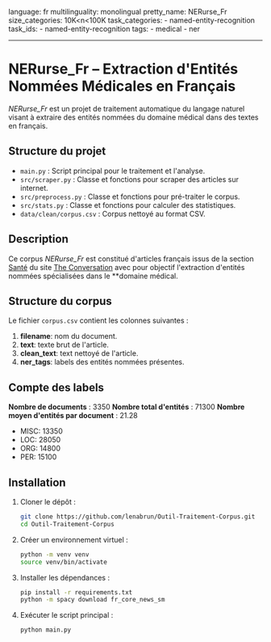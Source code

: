 language: fr
multilinguality: monolingual
pretty_name: NERurse_Fr
size_categories: 10K<n<100K
task_categories:
    - named-entity-recognition
task_ids:
    - named-entity-recognition
tags:
    - medical
    - ner

---

# NERurse_Fr – Extraction d'Entités Nommées Médicales en Français

*NERurse_Fr* est un projet de traitement automatique du langage naturel visant à extraire des entités nommées du domaine médical dans des textes en français.

## Structure du projet

- `main.py` : Script principal pour le traitement et l'analyse.
- `src/scraper.py` : Classe et fonctions pour scraper des articles sur internet.
- `src/preprocess.py` : Classe et fonctions pour pré-traiter le corpus.
- `src/stats.py` : Classe et fonctions pour calculer des statistiques.
- `data/clean/corpus.csv` : Corpus nettoyé au format CSV.

## Description

Ce corpus *NERurse_Fr* est constitué d'articles français issus de la section [Santé](https://theconversation.com/fr/sante) du site [The Conversation](https://theconversation.com/fr) avec pour objectif l'extraction d'entités nommées spécialisées dans le **domaine médical.

## Structure du corpus

Le fichier `corpus.csv` contient les colonnes suivantes :

1. **filename**: nom du document.
2. **text**: texte brut de l'article.
3. **clean_text**: text nettoyé de l'article.
3. **ner_tags**: labels des entités nommées présentes.

## Compte des labels

**Nombre de documents** : 3350
**Nombre total d'entités** : 71300
**Nombre moyen d'entités par document** : 21.28

- MISC: 13350
- LOC: 28050
- ORG: 14800
- PER: 15100

## Installation

1. Cloner le dépôt :

   ```bash
   git clone https://github.com/lenabrun/Outil-Traitement-Corpus.git
   cd Outil-Traitement-Corpus
   ```

2. Créer un environnement virtuel :

    ```bash
    python -m venv venv
    source venv/bin/activate
    ```

3. Installer les dépendances :
    ```bash
    pip install -r requirements.txt
    python -m spacy download fr_core_news_sm
    ```

4. Exécuter le script principal :
    ```bash
    python main.py
    ```






